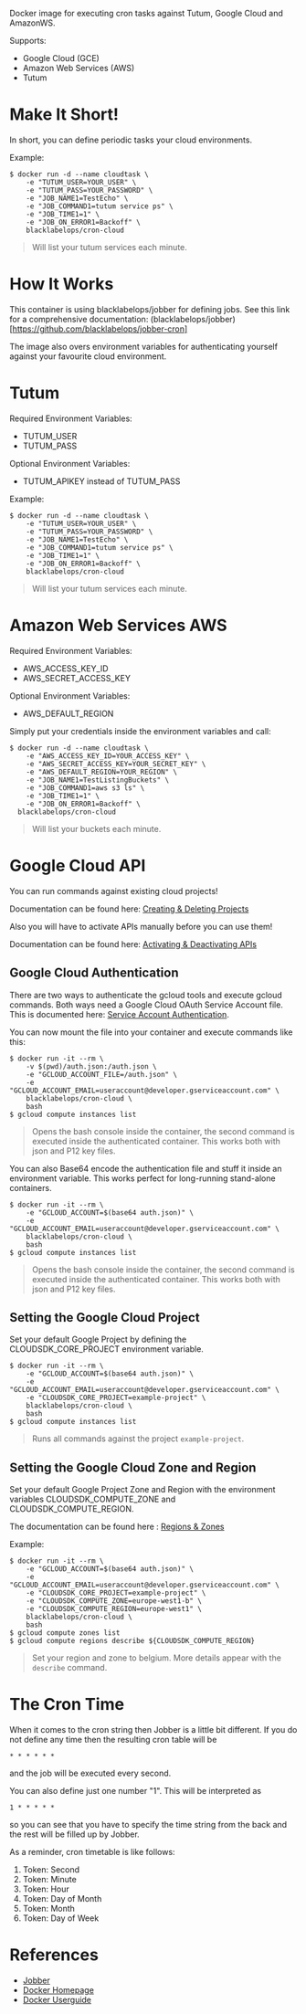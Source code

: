 Docker image for executing cron tasks against Tutum, Google Cloud and AmazonWS.

Supports:

* Google Cloud (GCE)
* Amazon Web Services (AWS)
* Tutum

# Make It Short!

In short, you can define periodic tasks your cloud environments.

Example:

~~~~
$ docker run -d --name cloudtask \
    -e "TUTUM_USER=YOUR_USER" \
    -e "TUTUM_PASS=YOUR_PASSWORD" \
    -e "JOB_NAME1=TestEcho" \
    -e "JOB_COMMAND1=tutum service ps" \
    -e "JOB_TIME1=1" \
    -e "JOB_ON_ERROR1=Backoff" \
    blacklabelops/cron-cloud
~~~~

> Will list your tutum services each minute.

# How It Works

This container is using blacklabelops/jobber for defining jobs. See this link for a comprehensive documentation: (blacklabelops/jobber)[https://github.com/blacklabelops/jobber-cron]

The image also overs environment variables for authenticating yourself against your favourite cloud environment.

# Tutum

Required Environment Variables:

* TUTUM_USER
* TUTUM_PASS

Optional Environment Variables:

* TUTUM_APIKEY instead of TUTUM_PASS

Example:

~~~~
$ docker run -d --name cloudtask \
    -e "TUTUM_USER=YOUR_USER" \
    -e "TUTUM_PASS=YOUR_PASSWORD" \
    -e "JOB_NAME1=TestEcho" \
    -e "JOB_COMMAND1=tutum service ps" \
    -e "JOB_TIME1=1" \
    -e "JOB_ON_ERROR1=Backoff" \
    blacklabelops/cron-cloud
~~~~

> Will list your tutum services each minute.

# Amazon Web Services AWS

Required Environment Variables:

* AWS_ACCESS_KEY_ID
* AWS_SECRET_ACCESS_KEY

Optional Environment Variables:

* AWS_DEFAULT_REGION

Simply put your credentials inside the environment variables and call:

~~~~
$ docker run -d --name cloudtask \
    -e "AWS_ACCESS_KEY_ID=YOUR_ACCESS_KEY" \
    -e "AWS_SECRET_ACCESS_KEY=YOUR_SECRET_KEY" \
    -e "AWS_DEFAULT_REGION=YOUR_REGION" \
    -e "JOB_NAME1=TestListingBuckets" \
    -e "JOB_COMMAND1=aws s3 ls" \
    -e "JOB_TIME1=1" \
    -e "JOB_ON_ERROR1=Backoff" \
  blacklabelops/cron-cloud
~~~~

> Will list your buckets each minute.

# Google Cloud API

You can run commands against existing cloud projects!

Documentation can be found here: [Creating & Deleting Projects](https://developers.google.com/console/help/new/#creatingdeletingprojects)

Also you will have to activate APIs manually before you can use them!

Documentation can be found here: [Activating & Deactivating APIs](https://developers.google.com/console/help/new/#activating-and-deactivating-apis)

## Google Cloud Authentication

There are two ways to authenticate the gcloud tools and execute gcloud commands. Both ways need
a Google Cloud OAuth Service Account file. This is documented here: [Service Account Authentication](https://cloud.google.com/storage/docs/authentication?hl=en#service_accounts).

You can now mount the file into your container and execute commands like this:

~~~~
$ docker run -it --rm \
    -v $(pwd)/auth.json:/auth.json \
    -e "GCLOUD_ACCOUNT_FILE=/auth.json" \
    -e "GCLOUD_ACCOUNT_EMAIL=useraccount@developer.gserviceaccount.com" \
    blacklabelops/cron-cloud \
    bash
$ gcloud compute instances list
~~~~

> Opens the bash console inside the container, the second command is executed inside the authenticated container. This works both with json and P12 key files.

You can also Base64 encode the authentication file and stuff it inside an environment variable. This works perfect for long-running stand-alone containers.

~~~~
$ docker run -it --rm \
    -e "GCLOUD_ACCOUNT=$(base64 auth.json)" \
    -e "GCLOUD_ACCOUNT_EMAIL=useraccount@developer.gserviceaccount.com" \
    blacklabelops/cron-cloud \
    bash
$ gcloud compute instances list
~~~~

> Opens the bash console inside the container, the second command is executed inside the authenticated container. This works both with json and P12 key files.

## Setting the Google Cloud Project

Set your default Google Project by defining the CLOUDSDK_CORE_PROJECT environment variable.

~~~~
$ docker run -it --rm \
    -e "GCLOUD_ACCOUNT=$(base64 auth.json)" \
    -e "GCLOUD_ACCOUNT_EMAIL=useraccount@developer.gserviceaccount.com" \
    -e "CLOUDSDK_CORE_PROJECT=example-project" \
    blacklabelops/cron-cloud \
    bash
$ gcloud compute instances list
~~~~

> Runs all commands against the project `example-project`.

## Setting the Google Cloud Zone and Region

Set your default Google Project Zone and Region with the environment variables CLOUDSDK_COMPUTE_ZONE and
CLOUDSDK_COMPUTE_REGION.

The documentation can be found here : [Regions & Zones](https://cloud.google.com/compute/docs/zones?hl=en)

Example:

~~~~
$ docker run -it --rm \
    -e "GCLOUD_ACCOUNT=$(base64 auth.json)" \
    -e "GCLOUD_ACCOUNT_EMAIL=useraccount@developer.gserviceaccount.com" \
    -e "CLOUDSDK_CORE_PROJECT=example-project" \
    -e "CLOUDSDK_COMPUTE_ZONE=europe-west1-b" \
    -e "CLOUDSDK_COMPUTE_REGION=europe-west1" \
    blacklabelops/cron-cloud \
    bash
$ gcloud compute zones list
$ gcloud compute regions describe ${CLOUDSDK_COMPUTE_REGION}
~~~~

> Set your region and zone to belgium. More details appear with the `describe` command.

# The Cron Time

When it comes to the cron string then Jobber is a little bit different. If you do not
define any time then the resulting cron table will be

~~~~
* * * * * *
~~~~

and the job will be executed every second.

You can also define just one number "1". This will be interpreted as

~~~~
1 * * * * *
~~~~

so you can see that you have to specify the time string from the back and the rest will be filled up by Jobber.

As a reminder, cron timetable is like follows:

1. Token: Second
1. Token: Minute
1. Token: Hour
1. Token: Day of Month
1. Token: Month
1. Token: Day of Week

# References

* [Jobber](https://github.com/dshearer/jobber)
* [Docker Homepage](https://www.docker.com/)
* [Docker Userguide](https://docs.docker.com/userguide/)

